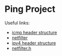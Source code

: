 # Ping Project
Useful links: 
- [icmp header structure](https://git.kernel.org/pub/scm/linux/kernel/git/stable/linux.git/tree/include/uapi/linux/icmp.h?h=v4.18.16)
- [netfilter](https://netfilter.org/documentation/HOWTO/netfilter-hacking-HOWTO.txt)
- [ipv4 header structure](https://git.kernel.org/pub/scm/linux/kernel/git/stable/linux.git/tree/include/uapi/linux/ip.h?h=v4.18.16)
- [netfilter.h](https://git.kernel.org/pub/scm/linux/kernel/git/stable/linux.git/tree/include/linux/netfilter.h?h=v4.18.16)
